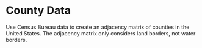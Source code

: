 # County Data

Use Census Bureau data to create an adjacency matrix of counties in the United States. The adjacency
matrix only considers land borders, not water borders.
